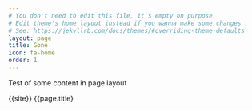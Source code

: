 ```yaml
---
# You don't need to edit this file, it's empty on purpose.
# Edit theme's home layout instead if you wanna make some changes
# See: https://jekyllrb.com/docs/themes/#overriding-theme-defaults
layout: page
title: Gone
icon: fa-home
order: 1
---
```

Test of some content in page layout

{{site}}
{{page.title}
